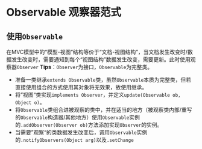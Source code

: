 # Observable 观察器范式
## 使用`Observable`
在MVC模型中的“模型-视图”结构等价于“文档-视图结构”，当文档发生改变时/数据发生改变时，需要通知到每个“视图结构”数据发生改变，需要更新。此时使用观察器`Observer`
**Tips**：`Observer`为接口，`Observable`为完整类。

- 准备一类继承`extends Observable`类，虽然`Observable`本质为完整类，但若直接使用组合的方式使用其对象将无效果，故使用继承。
- 将”视图“类实现`implements Observer`，并定义`update(Observable ob, Object o)`。
- 将`Observable`类组合进被观察的类中，并在适当的地方（被观察类内部/重写的`Observable`构造器/其他地方）使用`Observable`实例的`.addObserver(Observer ob)`方法添加实现`Observer`的实例。
- 当需要”观察“的类数据发生改变后，调用`Observable`实例的`.notifyObservers(Object arg)`以及`.setChange`